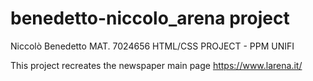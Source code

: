 # benedetto-niccolo_arena project
Niccolò Benedetto MAT. 7024656
HTML/CSS PROJECT - PPM UNIFI

This project recreates the newspaper main page https://www.larena.it/
